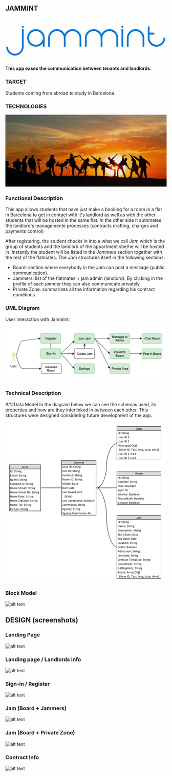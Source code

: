 ## JAMMINT

![alt text](https://raw.githubusercontent.com/aricima/jammint/master/src/assets/readMe/jammint.jpg)

#### This app eases the communication between tenants and landlords. 

### TARGET
Students coming from abroad to study in Barcelona.

### TECHNOLOGIES

![alt text](https://raw.githubusercontent.com/aricima/jammint/master/src/assets/images/adventure1.jpg)

### Functional Description
This app allows students that have just make a booking for a room in a flat in Barcelona to get in contact with it's landlord as well as with the other students that will be hosted in the same flat. In the other side it automates the landlord's managemente processes (contracts drafting, charges and payments control)

After registering, the student checks in into a what we call *Jam* which is the group of students and the landlord of the appartment she/he will be hosted in. Instantly the student will be listed in the *Jammers* section together with the rest of the flatmates. The *Jam* structures itself in the following sections:
- Board: section where everybody in the Jam can post a message (public communication).
- Jammers: list of the flatmates + jam admin (landlord). By clicking in the profile of each *jammer* they can also communicate privately.
- Private Zone: summarizes all the information regarding his contract conditions.

### UML Diagram

User interaction with Jammint:

![alt text](https://raw.githubusercontent.com/aricima/jammint/master/src/assets/readMe/umlDiagram.png)



### Technical Description

###Data Model
In the diagram below we can see the schemas used, its properties and how are they interlinked in between each other. This structures were designed considering future development of the app.

![alt text](https://raw.githubusercontent.com/aricima/jammint/master/src/assets/readMe/dataModel.png)


### Block Model

![alt text](https://raw.githubusercontent.com/aricima/jammint/master/src/assets/readMe/blockModel.jpg)

## DESIGN (screenshots)

### Landing Page
![alt text](https://raw.githubusercontent.com/aricima/jammint/master/src/assets/readMe/Landing.jpg)

### Landing page / Landlords info
![alt text](https://raw.githubusercontent.com/aricima/jammint/master/src/assets/readMe/Landlord.jpg)

### Sign-in / Register
![alt text](https://raw.githubusercontent.com/aricima/jammint/master/src/assets/readMe/signIn.jpg)

### Jam (Board + Jammers)
![alt text](https://raw.githubusercontent.com/aricima/jammint/master/src/assets/readMe/Jam.jpg)

### Jam (Board + Private Zone)
![alt text](https://raw.githubusercontent.com/aricima/jammint/master/src/assets/readMe/PrivZone.jpg)

### Contract Info
![alt text](https://raw.githubusercontent.com/aricima/jammint/master/src/assets/readMe/ContractInfo.jpg)

